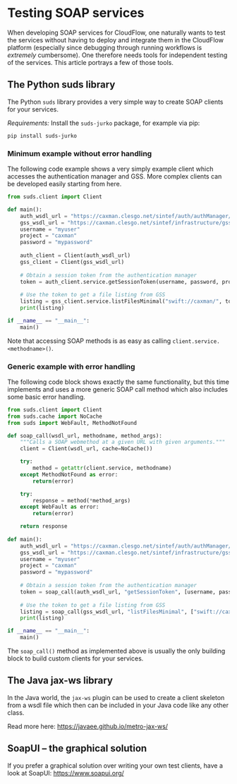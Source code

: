 # Testing SOAP services
When developing SOAP services for CloudFlow, one naturally wants to test the
services without having to deploy and integrate them in the CloudFlow platform
(especially since debugging through running workflows is _extremely_
cumbersome). One therefore needs tools for independent testing of the services.
This article portrays a few of those tools.

## The Python suds library
The Python `suds` library provides a very simple way to create SOAP clients
for your services.

_Requirements:_ Install the `suds-jurko` package, for example via pip:
```
pip install suds-jurko
```

### Minimum example without error handling
The following code example shows a very simply example client which
accesses the authentication manager and GSS. More complex clients can be
developed easily starting from here.
```python
from suds.client import Client

def main():
    auth_wsdl_url = "https://caxman.clesgo.net/sintef/auth/authManager/AuthManager?wsdl"
    gss_wsdl_url = "https://caxman.clesgo.net/sintef/infrastructure/gss-0.1/FileUtilities?wsdl"
    username = "myuser"
    project = "caxman"
    password = "mypassword"
    
    auth_client = Client(auth_wsdl_url)
    gss_client = Client(gss_wsdl_url)
    
    # Obtain a session token from the authentication manager
    token = auth_client.service.getSessionToken(username, password, project)
    
    # Use the token to get a file listing from GSS
    listing = gss_client.service.listFilesMinimal("swift://caxman/", token)
    print(listing)

if __name__ == "__main__":
    main()
```

Note that accessing SOAP methods is as easy as calling `client.service.<methodname>()`.

### Generic example with error handling
The following code block shows exactly the same functionality, but this time
implements and uses a more generic SOAP call method which also includes some
basic error handling.
```python
from suds.client import Client
from suds.cache import NoCache
from suds import WebFault, MethodNotFound

def soap_call(wsdl_url, methodname, method_args):
    """Calls a SOAP webmethod at a given URL with given arguments."""
    client = Client(wsdl_url, cache=NoCache())

    try:
        method = getattr(client.service, methodname)
    except MethodNotFound as error:
        return(error)

    try:
        response = method(*method_args)
    except WebFault as error:
        return(error)

    return response
    
def main():
    auth_wsdl_url = "https://caxman.clesgo.net/sintef/auth/authManager/AuthManager?wsdl"
    gss_wsdl_url = "https://caxman.clesgo.net/sintef/infrastructure/gss-0.1/FileUtilities?wsdl"
    username = "myuser"
    project = "caxman"
    password = "mypassword"
    
    # Obtain a session token from the authentication manager
    token = soap_call(auth_wsdl_url, "getSessionToken", [username, password, project])
    
    # Use the token to get a file listing from GSS
    listing = soap_call(gss_wsdl_url, "listFilesMinimal", ["swift://caxman/", token])
    print(listing)

if __name__ == "__main__":
    main()
```
The `soap_call()` method as implemented above is usually the only building block to
build custom clients for your services.

## The Java jax-ws library
In the Java world, the `jax-ws` plugin can be used to create a client skeleton from
a wsdl file which then can be included in your Java code like any other class.

Read more here: https://javaee.github.io/metro-jax-ws/

## SoapUI – the graphical solution
If you prefer a graphical solution over writing your own test clients, have a look
at SoapUI: https://www.soapui.org/